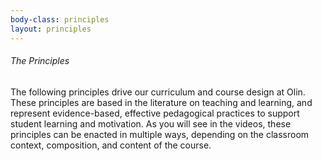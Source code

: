 ```yaml
---
body-class: principles
layout: principles
---
```


###### The Principles

The following principles drive our curriculum and course design at Olin. These principles are based in the literature on teaching and learning, and represent evidence-based, effective pedagogical practices to support student learning and motivation. As you will see in the videos, these principles can be enacted in multiple ways, depending on the classroom context, composition, and content of the course. 
